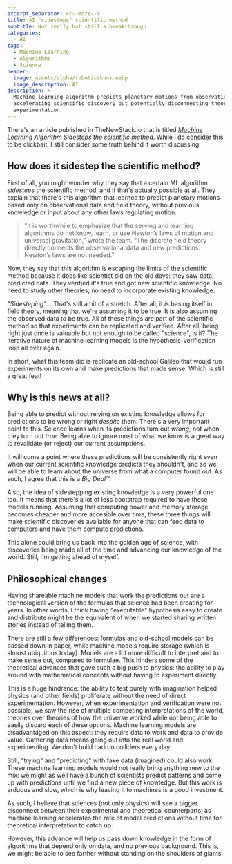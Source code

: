 ```yaml
---
excerpt_separator: <!--more-->
title: AI "sidesteps" scientific method
subtitle: Not really but still a breakthrough
categories:
  - AI
tags:
  - Machine Learning
  - Algorithms
  - Science
header:
  image: assets/alpha/roboticskunk.webp
  image_description: AI
description: >-
  Machine learning algorithm predicts planetary motions from observational data,
  accelerating scientific discovery but potentially disconnecting theory from
  experimentation.
---
```



There's an article published in TheNewStack.io that is titled _[Machine Learning Algorithm Sidesteps the scientific method](https://thenewstack.io/machine-learning-algorithm-sidesteps-the-scientific-method/)_. While I do consider this to be clickbait, I still consider some truth behind it worth discussing.

<!--more-->

## How does it sidestep the scientific method?

First of all, you might wonder why they say that a certain ML algorithm _sidesteps_ the scientific method, and if that's actually possible at all. They explain that there's this algorithm that learned to predict planetary motions based only on observational data and field theory, without previous knowledge or input about any other laws regulating motion.

> “It is worthwhile to emphasize that the serving and learning algorithms do not know, learn, or use Newton’s laws of motion and universal gravitation,” wrote the team. “The discrete field theory directly connects the observational data and new predictions. Newton’s laws are not needed.”

Now, they say that this algorithm is escaping the limits of the scientific method because it does like scientist did on the old days: they saw data, predicted data. They verified it's true and got new scientific knowledge. No need to study other theories, no need to incorporate existing knowledge.

_"Sidesteping"_... That's still a bit of a stretch. After all, it _is_ basing itself in field theory, meaning that we're assuming it to be true. It is also assuming the observed data to be true. All of these things are part of the scientific method so that experiments can be replicated and verified. After all, being right just once is valuable but not enough to be called "science", is it? The iterative nature of machine learning models is the hypothesis-verification loop all over again.

In short, what this team did is replicate an old-school Galileo that would run experiments on its own and make predictions that made sense. Which is still a great feat!

## Why is this news at all?

Being able to predict without relying on existing knowledge allows for predictions to be wrong or right _despite_ them. There's a very important point to this. Science learns when its predictions turn out _wrong_, not when they turn out _true_. Being able to ignore most of what we know is a great way to revalidate (or reject) our current assumptions.

It will come a point where these predictions will be consistently right even when our current scientific knowledge predicts they shouldn't, and so we will be able to learn about the universe from what a computer found out. As such, I agree that this is a _Big Deal™_.

Also, the idea of sidestepping existing knowledge is a very powerful one too. It means that there's a lot of less bootstrap required to have these models running. Assuming that computing power and memory storage becomes cheaper and more accesible over time, these three things will make scientific discoveries available for anyone that can feed data to computers and have them compute predictions.

This alone could bring us back into the golden age of science, with discoveries being made all of the time and advancing our knowledge of the world. Still, I'm getting ahead of myself.

## Philosophical changes

Having shareable machine models that work the predictions out are a technological version of the formulas that science had been creating for years. In other words, I think having "executable" hypothesis easy to create and distribute might be the equivalent of when we started sharing written stories instead of telling them.

There are still a few differences: formulas and old-school models can be passed down in paper, while machine models require storage (which is almost ubiquitous today). Models are a lot more difficult to interpret and to make sense out, compared to formulae. This hinders some of the theoretical advances that gave such a big push to physics: the ability to play around with mathematical concepts without having to experiment directly.

This is a huge hindrance: the ability to test purely with imagination helped physics (and other fields) proliferate without the need of direct experimentation. However, when experimentation and verification were not possible, we saw the rise of multiple competing interpretations of the world, theories over theories of how the universe worked while not being able to easily discard each of these options. Machine learning models are disadvantaged on this aspect: they require data to work and data to provide value. Gathering data means going out into the real world and experimenting. We don't build hadron colliders every day.

Still, "trying" and "predicting" with fake data (imagined) could also work. These machine learning models would not really bring anything new to the mix: we might as well have a bunch of scientists predict patterns and come up with predictions until we find a new piece of knowledge. But this work is arduous and slow, which is why leaving it to machines is a good investment.

As such, I believe that sciences (not only physics) will see a bigger disconnect between their experimental and theoretical counterparts, as machine learning accelerates the rate of model predictions without time for theoretical interpretation to catch up.

However, this advance will help us pass down knowledge in the form of algorithms that depend only on data, and no previous background. This is, we might be able to see farther without standing on the shoulders of giants.